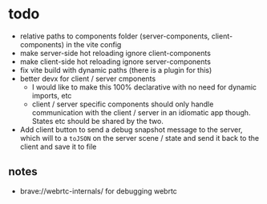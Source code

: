# todo

* relative paths to components folder (server-components, client-components) in the vite config
* make server-side hot reloading ignore client-components
* make client-side hot reloading ignore server-components
* fix vite build with dynamic paths (there is a plugin for this)
* better devx for client / server cmponents
  * I would like to make this 100% declarative with no need for dynamic imports, etc
  * client / server specific components should only handle communication with the client / server in an idiomatic app though. States etc should be shared by the two.
* Add client button to send a debug snapshot message to the server, which will to a `toJSON` on the server scene / state and send it back to the client and save it to file




## notes

* brave://webrtc-internals/ for debugging webrtc

